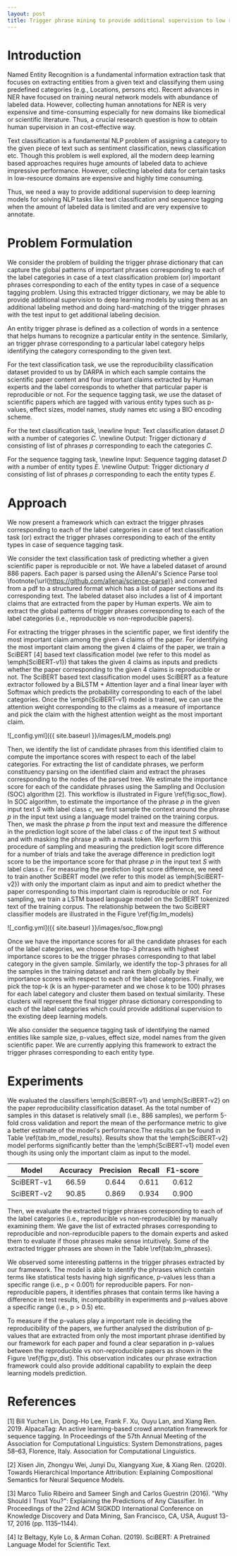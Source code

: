 ```yaml
---
layout: post
title: Trigger phrase mining to provide additional supervision to low resource NLP tasks!
---
```


# Introduction

Named Entity Recognition is a fundamental information extraction task that focuses on extracting entities from a given 
text and classifying them using predefined categories (e.g., Locations, persons etc). Recent advances in NER have focused 
on training neural network models with abundance of labeled data. However, collecting human annotations for NER is very 
expensive and time-consuming especially for new domains like biomedical or scientific literature. Thus, a crucial research
question is how to obtain human supervision in an cost-effective way. 

Text classification is a fundamental NLP problem of assigning a category to the given piece of text such as sentiment 
classification, news classification etc. Though this problem is well explored, all the modern deep learning based approaches
requires huge amounts of labeled data to achieve impressive performance. However, collecting labeled data for certain tasks
in low-resource domains are expensive and highly time consuming. 

Thus, we need a way to provide additional supervision to deep learning models for solving NLP tasks like text classification
and sequence tagging when the amount of labeled data is limited and are very expensive to annotate.

# Problem Formulation

We consider the problem of building the trigger phrase dictionary that can capture the global patterns of important phrases
corresponding to each of the label categories in case of a text classification problem (or) important phrases corresponding
to each of the entity types in case of a sequence tagging problem. Using this extracted trigger dictionary, we may be able
to provide additional supervision to deep learning models by using them as an additional labeling method and doing 
hard-matching of the trigger phrases with the test input to get additional labeling decision.

An entity trigger phrase is defined as a collection of words in a sentence that helps humans to recognize a particular 
entity in the sentence. Similarly, an trigger phrase corresponding to a particular label category helps identifying the 
category corresponding to the given text.

For the text classification task, we use the reproducibility classification dataset provided to us by DARPA in which each
sample contains the scientific paper content and four important claims extracted by Human experts and the label corresponds
to whether that particular paper is reproducible or not. For the sequence tagging task, we use the dataset of scientific
papers which are tagged with various entity types such as p-values, effect sizes, model names, study names etc using a 
BIO encoding scheme.

For the text classification task, \newline
Input: Text classification dataset $D$ with a number of categories $C$. \newline
Output: Trigger dictionary $d$ consisting of list of phrases $p$ corresponding to each the categories $C$. 

For the sequence tagging task, \newline
Input: Sequence tagging dataset $D$ with a number of entity types $E$. \newline
Output: Trigger dictionary $d$ consisting of list of phrases $p$ corresponding to each the entity types $E$. 

# Approach

We now present a framework which can extract the trigger phrases corresponding to each of the label categories in case 
of text classification task (or) extract the trigger phrases corresponding to each of the entity types in case of sequence
 tagging task. 

We consider the text classification task of predicting whether a given scientific paper is reproducible or not.  We have
a labeled dataset of around 886 papers. Each paper is parsed using the AllenAI's Science Parse tool 
\footnote{\url{https://github.com/allenai/science-parse}} and converted from a pdf to a structured format which has a list 
of paper sections and its corresponding text. The labeled dataset also includes a list of 4 important claims that are extracted 
from the paper by Human experts. We aim to extract the global patterns of trigger phrases corresponding to each of the 
label categories (i.e., reproducible vs non-reproducible papers). 

For extracting the trigger phrases in the scientific paper, we first identify the most important claim among the given 
4 claims of the paper. For identifying the most important claim among the given 4 claims of the paper, we train a SciBERT
[4] based text classification model (we refer to this model as \emph{SciBERT-v1}) that takes the given 4 claims as inputs
and predicts whether the paper corresponding to the given 4 claims is reproducible or not. The SciBERT based text 
classification model uses SciBERT as a feature extractor followed by a  BiLSTM + Attention layer and a final linear layer 
with Softmax which predicts the probability corresponding to each of the label categories. Once the \emph{SciBERT-v1} model 
is trained, we can use the attention weight corresponding to the claims as a measure of importance and pick the claim with 
the highest attention weight as the most important claim.

![_config.yml]({{ site.baseurl }}/images/LM_models.png)

Then, we identify the list of candidate phrases from this identified claim to compute the importance scores with respect 
to each of the label categories. For extracting the list of candidate phrases, we perform constituency parsing on the 
identified claim and extract the phrases corresponding to the nodes of the parsed tree. We estimate the importance score 
for each of the candidate phrases using the Sampling and Occlusion (SOC) algorithm [2]. This workflow is illustrated in 
Figure \ref{fig:soc_flow}. In SOC algorithm, to estimate the importance of the phrase $p$ in the given input text $S$ 
with label class $c$, we first sample the context around the phrase $p$ in the input text using a language model trained 
on the training corpus. Then, we mask the phrase $p$ from the input text and measure the difference in the prediction logit 
score of the label class $c$ of the input text $S$ without and with masking the phrase $p$ with a mask token. We perform 
this procedure of sampling and measuring the prediction logit score difference for a number of trials and take the average 
difference in prediction logit score to be the importance score for that phrase $p$ in the input text $S$ with label 
class $c$. For measuring the prediction logit score difference, we need to train another SciBERT model (we refer to this 
model as \emph{SciBERT-v2}) with only the important claim as input and aim to predict whether the paper corresponding to 
this important claim is reproducible or not. For sampling, we train a LSTM based language model on the SciBERT tokenized 
text of the training corpus. The relationship between the two SciBERT classifier models are illustrated in the Figure \ref{fig:lm_models}

![_config.yml]({{ site.baseurl }}/images/soc_flow.png)

Once we have the importance scores for all the candidate phrases for each of the label categories, we choose the top-3 
phrases with highest importance scores to be the trigger phrases corresponding to that label category in the given sample. 
Similarly, we identify the top-3 phrases for all the samples in the training dataset and rank them globally by their 
importance scores with respect to each of the label categories. Finally, we pick the top-k (k is an hyper-parameter 
and we chose k to be 100) phrases for each label category and cluster them based on textual similarity. These clusters 
will represent the final trigger phrase dictionary corresponding to each of the label categories which could provide 
additional supervision to the existing deep learning models.

We also consider the sequence tagging task of identifying the named entities like sample size, p-values, effect size, 
model names from the given scientific paper. We are currently applying this framework to extract the trigger phrases 
corresponding to each entity type.

# Experiments

We evaluated the classifiers \emph{SciBERT-v1} and \emph{SciBERT-v2} on the paper reproducibility classification dataset. 
As the total number of samples in this dataset is relatively small (i.e., 886 samples), we perform 5-fold cross validation 
and report the mean of the performance metric to give a better estimate of the model's performance.The results can be 
found in Table \ref{tab:lm_model_results}. Results show that the \emph{SciBERT-v2} model performs significantly better 
than the \emph{SciBERT-v1} model even though its using only the important claim as input to the model.

|    Model   | Accuracy | Precision | Recall | F1-score |
|:----------:|:--------:|:---------:|:------:|:--------:|
| SciBERT-v1 |   66.59  |   0.644   |  0.611 |   0.612  |
| SciBERT-v2 |   90.85  |   0.869   |  0.934 |   0.900  |

Then, we evaluate the extracted trigger phrases corresponding to each of the label categories (i.e., reproducible vs 
non-reproducible) by manually examining them. We gave the list of extracted phrases corresponding to reproducible and 
non-reproducible papers to the domain experts and asked them to evaluate if those phrases make sense intuitively. Some 
of the extracted trigger phrases are shown in the Table \ref{tab:lm_phrases}.

We observed some interesting patterns in the trigger phrases extracted by our framework. The model is able to identify 
the phrases which contain terms like statistical tests having high significance, p-values less than a specific range 
(i.e., p < 0.001) for reproducible papers. For non-reproducible papers, it identifies phrases that contain terms like 
having a difference in test results, incompatibility in experiments and p-values above a specific range (i.e., p > 0.5) etc.

To measure if the p-values play a important role in deciding the reproducibility of the papers, we further analysed the 
distribution of p-values that are extracted from only the most important phrase identified by our framework for each paper 
and found a clear separation in p-values between the reproducible vs non-reproducible papers as shown in the Figure 
\ref{fig:pv_dist}. This observation indicates our phrase extraction framework could also provide additional capability 
to explain the deep learning models prediction.

# References

[1] Bill Yuchen Lin, Dong-Ho Lee, Frank F. Xu, Ouyu Lan, and Xiang Ren. 2019. AlpacaTag: An active learning-based crowd annotation framework for sequence tagging. In Proceedings of the 57th Annual
Meeting of the Association for Computational Linguistics: System Demonstrations, pages 58–63, Florence, Italy. Association for Computational Linguistics.

[2] Xisen Jin, Zhongyu Wei, Junyi Du, Xiangyang Xue, & Xiang Ren. (2020). Towards Hierarchical Importance Attribution: Explaining Compositional Semantics for Neural Sequence Models.

[3] Marco Tulio Ribeiro and Sameer Singh and Carlos Guestrin (2016). "Why Should I Trust You?": Explaining the Predictions of Any Classifier. In Proceedings of the 22nd ACM SIGKDD International Conference on Knowledge Discovery and Data Mining, San Francisco, CA, USA, August 13-17, 2016 (pp. 1135–1144).

[4] Iz Beltagy, Kyle Lo, & Arman Cohan. (2019). SciBERT: A Pretrained Language Model for Scientific Text.





